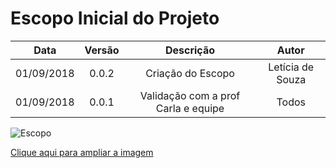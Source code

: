 # Escopo Inicial do Projeto

| Data | Versão | Descrição | Autor |
|:----:|:------:|:---------:|:-----:|
|01/09/2018|0.0.2|Criação do Escopo| Letícia de Souza|
|01/09/2018|0.0.1|Validação com a prof Carla e equipe| Todos |

![Escopo](https://uploaddeimagens.com.br/images/001/637/328/original/Escopo_Projeto_LinoBot_%281%29.png?1537987237)

[Clique aqui para ampliar a imagem](https://uploaddeimagens.com.br/images/001/637/328/original/Escopo_Projeto_LinoBot_%281%29.png?1537987237)
